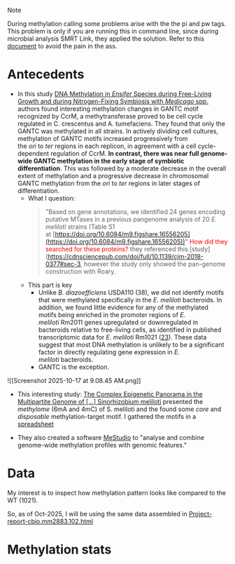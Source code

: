 
> [!NOTE]
> During methylation calling some problems arise with the the pi and pw tags. This problem is only if you are running this in command line, since during microbial analysis SMRT Link, they applied the solution. Refer to this [document](https://webfs/n/projects/jp2992/stowers-notes/Methylation%20Calling%20PacBio%20HiFi.md) to avoid the pain in the ass.


# Antecedents 


* In this study [DNA Methylation in _Ensifer_ Species during Free-Living Growth and during Nitrogen-Fixing Symbiosis with _Medicago_ spp.](https://journals.asm.org/doi/10.1128/msystems.01092-21) authors found interesting methylation changes in GANTC motif recognized by CcrM, a methytransferase proved to be cell cycle regulated in C. crescentus and A. tumefaciens. They found that only the GANTC was methylated in all strains. In actively dividing cell cultures, methylation of GANTC motifs increased progressively from the _ori_ to _ter_ regions in each replicon, in agreement with a cell cycle-dependent regulation of CcrM. **In contrast, there was near full genome-wide GANTC methylation in the early stage of symbiotic differentiation**. This was followed by a moderate decrease in the overall extent of methylation and a progressive decrease in chromosomal GANTC methylation from the _ori_ to _ter_ regions in later stages of differentiation.
	* What I question:
		> "Based on gene annotations, we identified 24 genes encoding putative MTases in a previous pangenome analysis of 20 _E. meliloti_ strains (Table S1 at [https://doi.org/10.6084/m9.figshare.16556205](https://doi.org/10.6084/m9.figshare.16556205))" <span style="color: red">How did they searched for these proteins?</span> they referenced this [study](https://cdnsciencepub.com/doi/full/10.1139/cjm-2018-0377#sec-3, however the study only showed the pan-genome construction with Roary. 
	 
	* This part is key
		* Unlike _B. diazoefficiens_ USDA110 (38), we did not identify motifs that were methylated specifically in the _E. meliloti_ bacteroids. In addition, we found little evidence for any of the methylated motifs being enriched in the promoter regions of _E. meliloti_ Rm2011 genes upregulated or downregulated in bacteroids relative to free-living cells, as identified in published transcriptomic data for _E. meliloti_ Rm1021 ([23](https://journals.asm.org/doi/10.1128/msystems.01092-21#core-collateral-B23)). These data suggest that most DNA methylation is unlikely to be a significant factor in directly regulating gene expression in _E. meliloti_ bacteroids.
		* GANTC is the exception.
	
![[Screenshot 2025-10-17 at 9.08.45 AM.png]]
* This interesting study: [The Complex Epigenetic Panorama in the Multipartite Genome of [...] Sinorhizobium meliloti](https://doi.org/10.1093/gbe/evae245) presented the *methylome* (6mA and 4mC) of S. meliloti and the found some *core* and *disposable* methylation-target motif. I gathered the motifs in a [spreadsheet](https://webfs/n/projects/jp2992/MOLNG4331/methylation_analysis/#:~:text=methylation_motifs_pan%2Depigenome_paper.xlsx) 

* They also created a software [MeStudio](https://github.com/combogenomics/MeStudio) to "analyse and combine genome-wide methylation profiles with genomic features." 


# Data


My interest is to inspect how methylation pattern looks like compared to the WT (1021). 

So, as of Oct-2025, I will be using the same data assembled in [Project-report-cbio.mm2883.102.html](https://webfs/n/projects/jp2992/Stowers-notes/Project-report-cbio.mm2883.102.html) 


# Methylation stats

